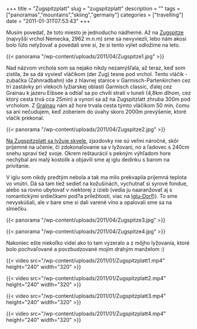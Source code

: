 +++
title = "Zugspitzplatt"
slug = "zugspitzplatt"
description = ""
tags = ["panoramas","mountains","skiing","germany"]
categories = ["travelling"]
date = "2011-01-31T07:53:43"
+++

Musím povedať, že toto miesto je jednoducho nádherné. Až na <a title="okružný výlet na Zugspitze"
href="http://www.zugspitze.de/de/winter/berg/zugspitze/zugspitz-rundreise.htm"
target="_blank">Zugspitze</a> (najvyšší vrchol Nemecka, 2962 m.n.m) sme sa nevyviezli, lebo nám
akosi bolo ľúto nelyžovať a povedali sme si, že si tento výlet odložíme na leto.


{{< panorama "/wp-content/uploads/2011/04/Zugspitze1.jpg"  >}}

Nad názvom vrchola som sa nejako nikdy nezamýšľala, až teraz, keď som zistila, že sa dá vyviesť
vláčikom (der Zug) tesne pod vrchol. Tento vláčik - zubačka (Zahnradbahn) ide z hlavnej stanice v
Garmisch-Partenkirchen cez tri zastávky pri vlekoch lyžiarskej oblasti Garmisch classic, ďalej cez
Grainau k jazeru Eibsee a odtiaľ sa po chvíli stratí v tuneli (4,8km dlhom, cez ktorý cesta trvá
cca 25min) a vynorí sa až na Zugspitzlatt zhruba 300m pod vrcholom. Z <a title="Holiday in Grainau"
href="http://www.ajka-andrej.com/2011/01/30/holiday-in-grainau/?lang=SK"
target="_blank">Grainau</a> nám až hore trvala cesta týmto vláčikom 50 min, čomu sa ani nečudujem,
keď zoberiem do úvahy skoro 2000m prevýšenie, ktoré vláčik prekonal.

{{< panorama "/wp-content/uploads/2011/04/Zugspitze2.jpg"  >}}

<a title="mapa zjazdoviek na Zugspitzplatt"
href="http://www.skigebiete-test.de/pistenplan/zugspitze-garmisch.html" target="_blank">Na
Zugspitzplatt sa lyžuje skvele,</a> zjazdovky nie sú veľmi náročné, skôr príjemné na učenie, či
zdokonaľovanie sa v lyžovani, no a ľadovec s 240cm snehu spraví tiež svoje. Okrem reštaurácií s
pekným výhľadom hore nechýbal ani malý kostolík a objavili sme aj iglu dedinku s barom na
privítanie.

V iglu som nikdy predtým nebola a tak ma milo prekvapila príjemná teplota vo vnútri. Dá sa tam tiež
sedieť na kožušinách, vychutnať si syrové fondue, alebo sa rovno ubytovať v niektorej z izieb
(vedia ju naaranžovať aj s romantickými srdiečkami pod?a príležitosti, viac na <a title="Iglu
dedinka na Zugspitzplatt " href="http://www.iglu-dorf.com/" target="_blank">Iglu-Dorf</a>)). To sme
nevyskúšali, ale v bare sme si dali varené víno a opalovali sme sa na slniečku.

 
 
 
 
 
{{< panorama "/wp-content/uploads/2011/04/Zugspitze3.jpg"  >}}

{{< panorama "/wp-content/uploads/2011/04/Zugspitze4.jpg"  >}}

Nakoniec ešte niekoľko videí ako to tam vyzeralo a z môjho lyžovania, ktoré bolo pochvaľované a
povzbudzované mojím drahým manželom :) 


{{< video src="/wp-content/uploads/2011/01/Zugspitzplatt1.mp4" height="240" width="320" >}}



{{< video src="/wp-content/uploads/2011/01/Zugspitzplatt2.mp4" height="240" width="320" >}}



{{< video src="/wp-content/uploads/2011/01/Zugspitzplatt3.mp4" height="240" width="320" >}}



{{< video src="/wp-content/uploads/2011/01/Zugspitzplatt4.mp4" height="240" width="320" >}}

